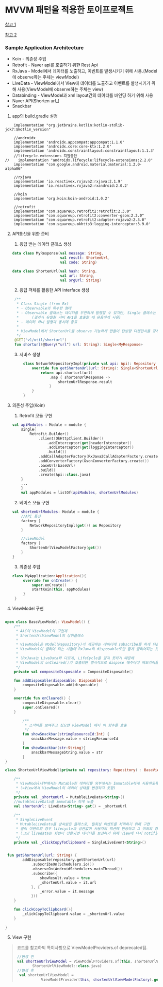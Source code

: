 # MVVM 패턴을 적용한 토이프로젝트
[참고 1](https://terry-some.tistory.com/28)

[참고 2](https://github.com/iam1492/mvvmsample)
### Sample Application Architecture
- Koin - 의존성 주입
- Retrofit - Naver api를 호출하기 위한 Rest Api
- RxJava - Model에서 데이터를 노출하고, 이벤트를 발생시키기 위해 사용.(Model에 observe하는 주체는 viewModel)
- LiveData - ViewModel에서 View에 데이터를 노출하고 이벤트를 발생시키기 위해 사용(ViewModel에 observe하는 주체는 view)
- Databinding - ViewModel과 xml layout간의 데이터를 바인딩 하기 위해 사용
- Naver API(Shorten url_)
- Snackbar


1. app의 build.gradle 설정
```
    implementation "org.jetbrains.kotlin:kotlin-stdlib-jdk7:$kotlin_version"

    //androidx
    implementation 'androidx.appcompat:appcompat:1.1.0'
    implementation 'androidx.core:core-ktx:1.2.0'
    implementation 'androidx.constraintlayout:constraintlayout:1.1.3'
    //lifecycle-extensions 지원중단
//    implementation "androidx.lifecycle:lifecycle-extensions:2.2.0"
    implementation "com.google.android.material:material:1.2.0-alpha06"

    //rxjava
    implementation 'io.reactivex.rxjava2:rxjava:2.1.9'
    implementation 'io.reactivex.rxjava2:rxandroid:2.0.2'

    //koin
    implementation 'org.koin:koin-android:1.0.2'

    //retrofit
    implementation "com.squareup.retrofit2:retrofit:2.3.0"
    implementation "com.squareup.retrofit2:converter-gson:2.3.0"
    implementation "com.squareup.retrofit2:adapter-rxjava2:2.3.0"
    implementation 'com.squareup.okhttp3:logging-interceptor:3.9.0'
 ```

2. API통신을 위한 준비

   1. 응답 받는 데이터 클래스 생성
   ```kotlin
   data class MyResponse(val message: String,
                         val result: ShortenUrl,
                         val code: String)
   ```

    ```kotlin
    data class ShortenUrl(val hash: String,
                          val url: String,
                          val orgUrl: String)
     ```

   2. 응답 객체를 활용한 API Interface 생성
   ```kotlin
    /**
     * Class Single (from Rx)
     * - Observable의 특수한 형태
     * - Observable 클래스는 데이터를 무한하게 발행할 수 있지만, Single 클래스는 오직 1개의 데이터만 발행
     *      (결과가 유일한 서버 API를 호출할 때 유용하게 사용)
     * - 데이터 하나 발행과 동시에 종료
     * 
     * ViewModel에서 ShortenUrl을 observe 가능하게 만들어 단방향 디펜던시를 갖게 하기 위해 RxJava의 Single사용
     */
    @GET("v1/util/shorturl")
    fun shorturl(@Query("url") url: String): Single<MyResponse>
    ```
   3. 서비스 생성
   ```kotlin
        class NetworkRepositoryImpl(private val api: Api): Repository {
            override fun getShortenUrl(url: String): Single<ShortenUrl> {
                return api.shorturl(url)
                    .map { shortenUrlResponse ->
                        shortenUrlResponse.result
                    }
            }
        }
   ```


3. 의존성 주입(Koin)
   1. Retrofit 모듈 구현
    ```kotlin
    val apiModules : Module = module {
        single{
            Retrofit.Builder()
                .client(OkHttpClient.Builder()
                    .addInterceptor(get(headerInterceptor))
                    .addInterceptor(get(loggingInterceptor))
                    .build())
                .addCallAdapterFactory(RxJava2CallAdapterFactory.create())
                .addConverterFactory(GsonConverterFactory.create())
                .baseUrl(baseUrl)
                .build()
                .create(Api::class.java)
        }
        ...
        }
        val appModules = listOf(apiModules, shortenUrlModules)
    ```

    2. 베이스 모듈 구현
    ```kotlin
    val shortenUrlModules: Module = module {
        //API 통신
        factory {
            NetworkRepositoryImpl(get()) as Repository
        }
    
        //viewModel
        factory {
            ShortenUrlViewModelFactory(get())
        }
    }
    ```
   3. 의존성 주입
   ```kotlin
   class MyApplication:Application(){
        override fun onCreate() {
            super.onCreate()
            startKoin(this, appModules)
        }
    }
   ```
4. ViewModel 구현
```kotlin

open class BaseViewModel: ViewModel() {
    /**
     * AAC의 ViewModel의 구현체
     * ShortenUrlViewModel의 상위클래스
     *
     * ViewModel은 Model(Repository)이 제공하는 데이터에 subscribe를 하게 되는데,
     * ViewModel이 클리어 되는 시점에 RxJava의 disposable또한 함게 클리어되는 것을 보장해 주기 위한 베이스 클래스
     *
     * (RxJava는 LiveData와 다르게, LifeCycle을 알지 못하기 떄문에
     * ViewModel의 onCleared()가 호출되면 명시적으로 dispose 해주어야 메모리릭을 방지할 수 있다.)
     */
    private val compositeDisposable = CompositeDisposable()

    fun addDisposable(disposable: Disposable) {
        compositeDisposable.add(disposable)
    }

    override fun onCleared() {
        compositeDisposable.clear()
        super.onCleared()
    }

        /**
         * 스낵바를 보여주고 싶으면 viewModel 에서 이 함수를 호출
         */
        fun showSnackbar(stringResourceId:Int) {
            snackbarMessage.value = stringResourceId
        }
        fun showSnackbar(str:String){
            snackbarMessageString.value = str
        }
}
```

```kotlin
class ShortenUrlViewModel(private val repository: Repository) : BaseViewModel() {

    /**
     * ViewModel내부에서는 Mutable한 데이터를 외부에서는 Immutable하게 사용하도록 제약을 주기위해 다음과 같이 LiveData프로퍼티를 노출
     * (=View에서 ViewModel의 데이터 상태를 변경하지 못함)
     */
    private val _shortenUrl = MutableLiveData<String>()
    //mutableLiveData를 immutable 하게 노출
    val shortenUrl: LiveData<String> get() = _shortenUrl
    
    /**
     * SingleLiveEvent
     * MutableLiveData를 상속받은 클래스로, 일회성 이벤트를 처리하기 위해 구현
     * 클릭 이벤트의 경우 lifecycle과 상관없이 사용자의 액션에 반응하고 그 이외의 경우에는 반응하면 안되기 때문에 사용.
     * (그냥 livedata는 화면이 전환되면 데이터를 보전하기 위해 view에 다시 notification을 줌)
     */
    private val _clickCopyToClipboard = SingleLiveEvent<String>()


 fun getShortenUrl(url: String) {
        addDisposable(repository.getShortenUrl(url)
            .subscribeOn(Schedulers.io())
            .observeOn(AndroidSchedulers.mainThread())
            .subscribe({
                showResult.value = true
                _shortenUrl.value = it.url
            }, {
                _error.value = it.message
            }))
    }

    fun clickCopyToClipboard(){
        _clickCopyToClipboard.value = _shortenUrl.value
    }
    
}
```


5. View 구현
> 코드를 참고하되 특이사항으로 ViewModelProviders.of deprecated됨.
> ```kotlin
> //변경 전
> val shortenUrlViewModel = ViewModelProviders.of(this, shortenUrlViewModelFactory).get(
>        ShortenUrlViewModel::class.java)
> //변경 후
>  val shortenUrlViewModel =
>            ViewModelProvider(this, shortenUrlViewModelFactory).get(ShortenUrlViewModel::class.java)
> ```

